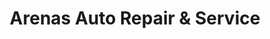 ---
title: "Arenas Auto Repair & Service"
url: /amarillo/arenas-auto-repair-and-service/
shop: car repair
---